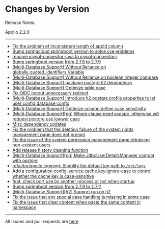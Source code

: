 Changes by Version
==================
Release Notes.

Apollo 2.2.0

------------------
* [Fix the problem of inconsistent length of appId column](https://github.com/apolloconfig/apollo/pull/4725)
* [Bump springcloud springboot version to solve cve problems](https://github.com/apolloconfig/apollo/pull/4712)
* [rename mysql-connector-java to mysql-connector-j](https://github.com/apolloconfig/apollo/pull/4748)
* [Bump springboot version from 2.7.8 to 2.7.9](https://github.com/apolloconfig/apollo/pull/4750)
* [[Multi-Database Support] Without Reliance on globally_quoted_identifiers Variable](https://github.com/apolloconfig/apollo/pull/4749)
* [[Multi-Database Support] Without Reliance on boolean integer compare](https://github.com/apolloconfig/apollo/pull/4757)
* [[Multi-Database Support] package postgre h2 dependency](https://github.com/apolloconfig/apollo/pull/4763)
* [[Multi-Database Support] Optimize table case](https://github.com/apolloconfig/apollo/pull/4768)
* [Fix OIDC logout unnecessary redirect](https://github.com/apolloconfig/apollo/pull/4773)
* [[Multi-Database Support] Introduce h2 postgre profile properties to let user config database config](https://github.com/apolloconfig/apollo/pull/4766)
* [[Multi-Database Support] Optimize column define case sensitivity](https://github.com/apolloconfig/apollo/pull/4776)
* [[Multi-Database Support][pg] Where clause need escape, otherwise will request postgre use lowwer case](https://github.com/apolloconfig/apollo/pull/4780)
* [Misc dependency updates](https://github.com/apolloconfig/apollo/pull/4784)
* [Fix the problem that the deletion failure of the system rights management page does not prompt](https://github.com/apolloconfig/apollo/pull/4803)
* [Fix the issue of the system permission management page retrieving non-existent users](https://github.com/apolloconfig/apollo/pull/4802)
* [Add release history cleaning function](https://github.com/apolloconfig/apollo/pull/4813)
* [[Multi-Database Support][pg] Make JdbcUserDetailsManager compat with postgre](https://github.com/apolloconfig/apollo/pull/4790)
* [refactor(apollo logging): Simplify the default log path to `/opt/logs`](https://github.com/apolloconfig/apollo/pull/4833)
* [Add a configuration config-service.cache.key.ignore-case to control whether the cache key is case-sensitive](https://github.com/apolloconfig/apollo/pull/4820)
* [feat: check port use by another process or not when startup](https://github.com/apolloconfig/apollo/pull/4656)
* [Bump springboot version from 2.7.9 to 2.7.11](https://github.com/apolloconfig/apollo/pull/4828)
* [[Multi-Database Support][h2] Support run on h2](https://github.com/apolloconfig/apollo/pull/4851)
* [Fix the issue that env special case handling is missing in some case](https://github.com/apolloconfig/apollo/pull/4887)
* [Fix the issue that clear content when paste the same content in namespace](https://github.com/apolloconfig/apollo/pull/4920)

------------------
All issues and pull requests are [here](https://github.com/apolloconfig/apollo/milestone/13?closed=1)